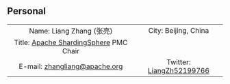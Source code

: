 ## Personal

|                                |                           |
| :-----------------------------: | :------------------------: |
| Name: Liang Zhang (张亮)              | City: Beijing, China   |
| Title: [Apache ShardingSphere](https://github.com/apache/shardingsphere) PMC Chair |    |
| E-mail: <a href="mailto:zhangliang@apache.org">zhangliang@apache.org</a>      | Twitter: [LiangZh52199766](https://twitter.com/LiangZh52199766) |
